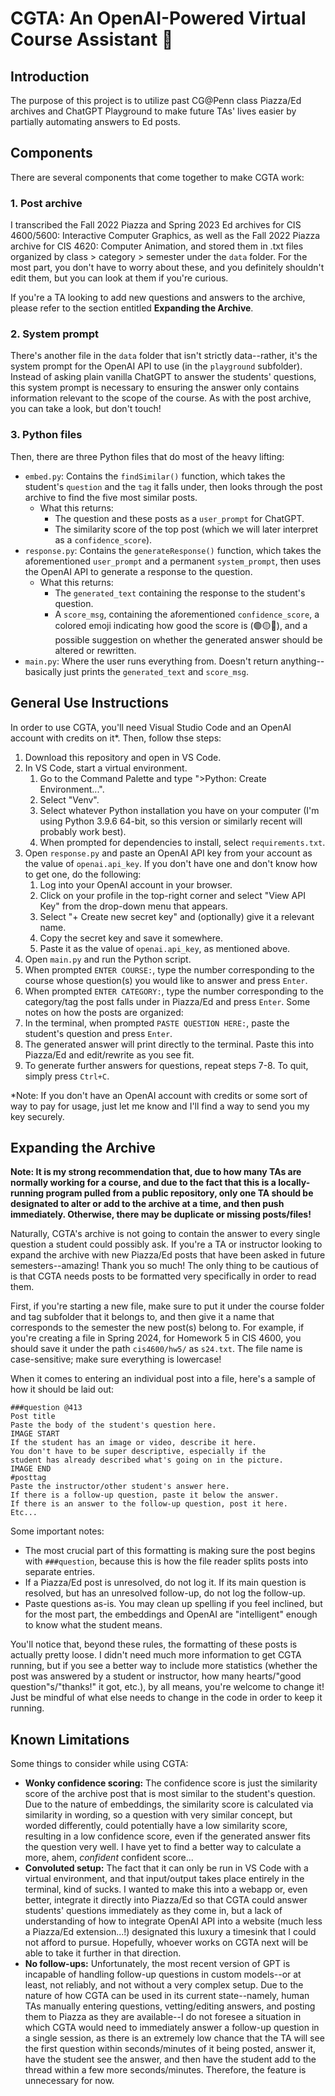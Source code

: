 # CGTA: An OpenAI-Powered Virtual Course Assistant 🧬

## Introduction

The purpose of this project is to utilize past CG@Penn class Piazza/Ed archives and ChatGPT Playground to make future TAs' lives easier by partially automating answers to Ed posts.

## Components

There are several components that come together to make CGTA work:

### 1. Post archive
I transcribed the Fall 2022 Piazza and Spring 2023 Ed archives for CIS 4600/5600: Interactive Computer Graphics, as well as the Fall 2022 Piazza archive for CIS 4620: Computer Animation, and stored them in .txt files organized by class > category > semester under the `data` folder. For the most part, you don't have to worry about these, and you definitely shouldn't edit them, but you can look at them if you're curious.

If you're a TA looking to add new questions and answers to the archive, please refer to the section entitled **Expanding the Archive**.

### 2. System prompt
There's another file in the `data` folder that isn't strictly data--rather, it's the system prompt for the OpenAI API to use (in the `playground` subfolder). Instead of asking plain vanilla ChatGPT to answer the students' questions, this system prompt is necessary to ensuring the answer only contains information relevant to the scope of the course. As with the post archive, you can take a look, but don't touch!

### 3. Python files
Then, there are three Python files that do most of the heavy lifting:
- `embed.py`: Contains the `findSimilar()` function, which takes the student's `question` and the `tag` it falls under, then looks through the post archive to find the five most similar posts.
  - What this returns:
    - The question and these posts as a `user_prompt` for ChatGPT.
    - The similarity score of the top post (which we will later interpret as a `confidence_score`).
- `response.py`: Contains the `generateResponse()` function, which takes the aforementioned `user_prompt` and a permanent `system_prompt`, then uses the OpenAI API to generate a response to the question.
  - What this returns:
    - The `generated_text` containing the response to the student's question.
    - A `score_msg`, containing the aforementioned `confidence_score`, a colored emoji indicating how good the score is (🟢🟡🔴), and a possible suggestion on whether the generated answer should be altered or rewritten.
- `main.py`: Where the user runs everything from. Doesn't return anything--basically just prints the `generated_text` and `score_msg`.

## General Use Instructions

In order to use CGTA, you'll need Visual Studio Code and an OpenAI account with credits on it*. Then, follow thse steps:

1. Download this repository and open in VS Code.
2. In VS Code, start a virtual environment.
   1. Go to the Command Palette and type ">Python: Create Environment...".
   2. Select "Venv".
   3. Select whatever Python installation you have on your computer (I'm using Python 3.9.6 64-bit, so this version or similarly recent will probably work best).
   4. When prompted for dependencies to install, select `requirements.txt`.
3. Open `response.py` and paste an OpenAI API key from your account as the value of `openai.api_key`. If you don't have one and don't know how to get one, do the following:
   1. Log into your OpenAI account in your browser.
   2. Click on your profile in the top-right corner and select "View API Key" from the drop-down menu that appears.
   3. Select "+ Create new secret key" and (optionally) give it a relevant name.
   4. Copy the secret key and save it somewhere.
   5. Paste it as the value of `openai.api_key`, as mentioned above.
4. Open `main.py` and run the Python script.
5. When prompted `ENTER COURSE:`, type the number corresponding to the course whose question(s) you would like to answer and press `Enter`.
6. When prompted `ENTER CATEGORY:`, type the number corresponding to the category/tag the post falls under in Piazza/Ed and press `Enter`. Some notes on how the posts are organized:
7. In the terminal, when prompted `PASTE QUESTION HERE:`, paste the student's question and press `Enter`.
8. The generated answer will print directly to the terminal. Paste this into Piazza/Ed and edit/rewrite as you see fit.
9.  To generate further answers for questions, repeat steps 7-8. To quit, simply press `Ctrl+C`.

*Note: If you don't have an OpenAI account with credits or some sort of way to pay for usage, just let me know and I'll find a way to send you my key securely.

## Expanding the Archive

**Note: It is my strong recommendation that, due to how many TAs are normally working for a course, and due to the fact that this is a locally-running program pulled from a public repository, only one TA should be designated to alter or add to the archive at a time, and then push immediately. Otherwise, there may be duplicate or missing posts/files!**

Naturally, CGTA's archive is not going to contain the answer to every single question a student could possibly ask. If you're a TA or instructor looking to expand the archive with new Piazza/Ed posts that have been asked in future semesters--amazing! Thank you so much! The only thing to be cautious of is that CGTA needs posts to be formatted very specifically in order to read them.

First, if you're starting a new file, make sure to put it under the course folder and tag subfolder that it belongs to, and then give it a name that corresponds to the semester the new post(s) belong to. For example, if you're creating a file in Spring 2024, for Homework 5 in CIS 4600, you should save it under the path `cis4600/hw5/` as `s24.txt`. The file name is case-sensitive; make sure everything is lowercase!

When it comes to entering an individual post into a file, here's a sample of how it should be laid out:

```
###question @413
Post title
Paste the body of the student's question here.
IMAGE START
If the student has an image or video, describe it here.
You don't have to be super descriptive, especially if the
student has already described what's going on in the picture.
IMAGE END
#posttag
Paste the instructor/other student's answer here.
If there is a follow-up question, paste it below the answer.
If there is an answer to the follow-up question, post it here.
Etc...
```

Some important notes:
- The most crucial part of this formatting is making sure the post begins with `###question`, because this is how the file reader splits posts into separate entries.
- If a Piazza/Ed post is unresolved, do not log it. If its main question is resolved, but has an unresolved follow-up, do not log the follow-up.
- Paste questions as-is. You may clean up spelling if you feel inclined, but for the most part, the embeddings and OpenAI are "intelligent" enough to know what the student means.

You'll notice that, beyond these rules, the formatting of these posts is actually pretty loose. I didn't need much more information to get CGTA running, but if you see a better way to include more statistics (whether the post was answered by a student or instructor, how many hearts/"good question"s/"thanks!" it got, etc.), by all means, you're welcome to change it! Just be mindful of what else needs to change in the code in order to keep it running.

## Known Limitations

Some things to consider while using CGTA:
- **Wonky confidence scoring:** The confidence score is just the similarity score of the archive post that is most similar to the student's question. Due to the nature of embeddings, the similarity score is calculated via similarity in wording, so a question with very similar concept, but worded differently, could potentially have a low similarity score, resulting in a low confidence score, even if the generated answer fits the question very well. I have yet to find a better way to calculate a more, ahem, *confident* confident score...
- **Convoluted setup:** The fact that it can only be run in VS Code with a virtual environment, and that input/output takes place entirely in the terminal, kind of sucks. I wanted to make this into a webapp or, even better, integrate it directly into Piazza/Ed so that CGTA could answer students' questions immediately as they come in, but a lack of understanding of how to integrate OpenAI API into a website (much less a Piazza/Ed extension...!) designated this luxury a timesink that I could not afford to pursue. Hopefully, whoever works on CGTA next will be able to take it further in that direction.
- **No follow-ups:** Unfortunately, the most recent version of GPT is incapable of handling follow-up questions in custom models--or at least, not reliably, and not without a very complex setup. Due to the nature of how CGTA can be used in its current state--namely, human TAs manually entering questions, vetting/editing answers, and posting them to Piazza as they are available--I do not foresee a situation in which CGTA would need to immediately answer a follow-up question in a single session, as there is an extremely low chance that the TA will see the first question within seconds/minutes of it being posted, answer it, have the student see the answer, and then have the student add to the thread within a few more seconds/minutes. Therefore, the feature is unnecessary for now.